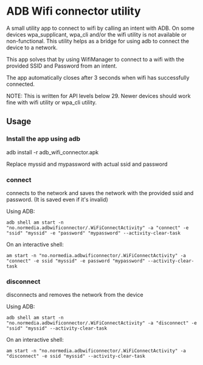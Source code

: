 # ADB Wifi connector utility

A small utility app to connect to wifi by calling an intent with ADB.
On some devices wpa_supplicant, wpa_cli and/or the wifi utility is not available or non-functional. This utility helps as a bridge for using adb to connect the device to a network.

This app solves that by using WifiManager to connect to a wifi with the provided SSID and Password from an intent.

The app automatically closes after 3 seconds when wifi has successfully connected.

NOTE: This is written for API levels below 29. Newer devices should work fine with wifi utility or wpa_cli utility.

## Usage

### Install the app using adb

adb install -r adb_wifi_connector.apk

Replace myssid and mypassword with actual ssid and password

### connect

connects to the network and saves the network with the provided ssid and password. (It is saved even if it's invalid)

Using ADB:

`adb shell am start -n "no.normedia.adbwificonnector/.WiFiConnectActivity" -a "connect" -e "ssid" "myssid" -e "password" "mypassword" --activity-clear-task`

On an interactive shell:

`am start -n "no.normedia.adbwificonnector/.WiFiConnectActivity" -a "connect" -e ssid "myssid" -e password "mypassword" --activity-clear-task`

### disconnect

disconnects and removes the network from the device

Using ADB:

`adb shell am start -n "no.normedia.adbwificonnector/.WiFiConnectActivity" -a "disconnect" -e "ssid" "myssid" --activity-clear-task`

On an interactive shell:

`am start -n "no.normedia.adbwificonnector/.WiFiConnectActivity" -a "disconnect" -e ssid "myssid" --activity-clear-task`
